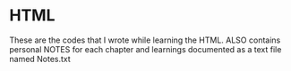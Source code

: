 
# HTML
These are the codes that I wrote while learning the HTML.
ALSO contains personal NOTES for each chapter and learnings documented as a text file named
Notes.txt
